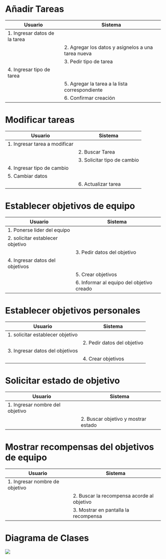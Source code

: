 # Añadir Tareas

|Usuario|Sistema|
|-------|-------|
|1. Ingresar datos de la tarea|
||2. Agregar los datos y asignelos a una tarea nueva|
||3. Pedir tipo de tarea|
|4. Ingresar tipo de tarea|
||5. Agregar la tarea a la lista correspondiente|
||6. Confirmar creación|

# Modificar tareas  

|Usuario|Sistema|
|-------|-------|
|1. Ingresar tarea a modificar|
||2. Buscar Tarea
||3. Solicitar tipo de cambio|
|4. Ingresar tipo de cambio|
|5. Cambiar datos|
||6. Actualizar tarea|


# Establecer objetivos de equipo

|Usuario|Sistema|
|-------|-------|
|1. Ponerse lider del equipo|
|2. solicitar establecer objetivo|
||3. Pedir datos del objetivo|
|4. Ingresar datos del objetivos|
||5. Crear objetivos|
||6. Informar al equipo del objetivo creado|

# Establecer objetivos personales

|Usuario|Sistema|
|-------|-------|
|1. solicitar establecer objetivo|
||2. Pedir datos del objetivo|
|3. Ingresar datos del objetivos|
||4. Crear objetivos|


# Solicitar estado de objetivo

|Usuario|Sistema|
|-------|-------|
|1. Ingresar nombre del objetivo|
||2. Buscar objetivo y mostrar estado|

# Mostrar recompensas del objetivos de equipo

|Usuario|Sistema|
|-------|-------|
|1. Ingresar nombre de objetivo|
||2. Buscar la recompensa acorde al objetivo|
||3. Mostrar en pantalla la recompensa|


# Diagrama de Clases


![](https://www.plantuml.com/plantuml/png/TOzD2iD028NtSmela0lCAZSej2SmCn8i4msEpQRaxhNGdopQXV3UK_5px8xcjwMbqh1tE4rNSjxqdW14byaemyMDPOw0QmOMfvaiNALUZDV2AeSPewBBIj8nm_cZe_6KZHohPfXK6w54kaUbzr4OXkFE2-cR_8HoNlLWDsngVvXJsjD8KkFT1m00)